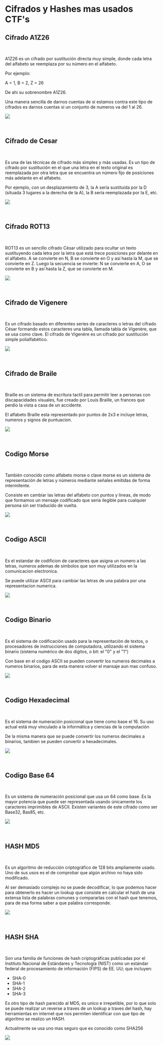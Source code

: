 # Cifrados y Hashes mas usados CTF's

## Cifrado A1Z26 ##

<br>

A1Z26 es un cifrado por sustitución directa muy simple, donde cada letra del alfabeto se reemplaza por su número en el alfabeto.  
  
Por ejemplo:  
  
A = 1, B = 2, Z = 26  
  
De ahi su sobrenombre A1Z26.

Una manera sencilla de darnos cuentas de si estamos contra este tipo de cifrados  es darnos cuentas si un conjunto de numeros va del 1 al 26.  
  
![](https://preview.redd.it/srlmnnzjli771.png?width=648&format=png&auto=webp&s=7615018773e03e1f618bfa05b16bcdb26a87e714)

<br>

## Cifrado de Cesar ##

<br>

Es una de las técnicas de cifrado más simples y más usadas. Es un tipo de cifrado por sustitución en el que una letra en el texto original es reemplazada por otra letra que se encuentra un número fijo de posiciones más adelante en el alfabeto.  
  
Por ejemplo, con un desplazamiento de 3, la A sería sustituida por la D (situada 3 lugares a la derecha de la A), la B sería reemplazada por la E, etc.     
    
![](https://2.bp.blogspot.com/-_0Vg72xYsKk/WHYDzikz67I/AAAAAAAAA_A/QkK4fP2fqrc-MIkSJcvVqN-Y_wmZKXDvQCK4B/s1600/Caesar_cipher_left_shift_of_3.svg.png)  

<br>

## Cifrado ROT13 ##

<br>

ROT13 es un sencillo cifrado César utilizado para ocultar un texto sustituyendo cada letra por la letra que está trece posiciones por delante en el alfabeto. A se convierte en N, B se convierte en O y así hasta la M, que se convierte en Z. Luego la secuencia se invierte: N se convierte en A, O se convierte en B y así hasta la Z, que se convierte en M.  
  
![](https://upload.wikimedia.org/wikipedia/commons/2/24/ROT13-es.png)  

<br>

## Cifrado de Vigenere ##

<br>

Es un cifrado basado en diferentes series de caracteres o letras del cifrado César formando estos caracteres una tabla, llamada tabla de Vigenère, que se usa como clave. El cifrado de Vigenère es un cifrado por sustitución simple polialfabético.  
  
![](https://external-content.duckduckgo.com/iu/?u=http%3A%2F%2F4.bp.blogspot.com%2F-qXyVh_aikfI%2FTfaD3v09yaI%2FAAAAAAAAA_s%2Fig_bid9Q7hQ%2Fs1600%2FVigenereSquare2.jpg&f=1&nofb=1&ipt=7dbc45531eb9b550cdc86c9261d2f0ded5c0c17945762d911be3ad41567062f4&ipo=images)  

<br>

## Cifrado de Braile ##

<br>

Braille es un sistema de escritura tactil para permitir leer a personas con discapacidades visuales, fue creado por Louis Braille, un frances que perdio la vista a casa de un accidente.

El alfabeto Braille esta representado por puntos de 2x3 e incluye letras, numeros y signos de puntuacion. 

![](https://external-content.duckduckgo.com/iu/?u=https%3A%2F%2Fi.pinimg.com%2F736x%2F99%2F3c%2F3c%2F993c3ccb66b8e28b2cc48f2bfdbeb103.jpg&f=1&nofb=1&ipt=8303030e14c861efe93296190df95034e0c415ed55a46321fb388890c4d47a11&ipo=images)  

<br>

## Codigo Morse ##

<br>

También conocido como alfabeto morse o clave morse es un sistema de representación de letras y números mediante señales emitidas de forma intermitente. 

Consiste en cambiar las letras del alfabeto con puntos y lineas, de modo que formamos un mensaje codificado que seria ilegible para cualquier persona sin ser traducido de vuelta.

![](https://external-content.duckduckgo.com/iu/?u=https%3A%2F%2Fhttp2.mlstatic.com%2Fpulsera-clave-codigo-morse-varios-mensajes-D_NQ_NP_914325-MLM25432920040_032017-F.jpg&f=1&nofb=1&ipt=2d16a574ca5c314cb785de691eb6e067bb2bb0a5ee33ad5676ae34d08a5233bf&ipo=images)  

<br>

## Codigo ASCII ##

<br>

Es el estandar de codificion de caracteres que asigna un numero a las letras, numeros ademas de simbolos que son muy utilizados en la comunicacion electronica.

Se puede utilizar ASCII para cambiar las letras de una palabra por una representacion numerica.

![](https://external-content.duckduckgo.com/iu/?u=https%3A%2F%2Fspreadsheeto.com%2Fwp-content%2Fuploads%2F2017%2F09%2Fascii-codes-table.png&f=1&nofb=1&ipt=3df80880491bcd8c4a69d7258584acbcd455af2458f0ac2f235402b17493b173&ipo=images)  

<br>

## Codigo Binario ##

<br>

Es el sistema de codificación usado para la representación de textos, o procesadores de instrucciones de computadora, utilizando el sistema binario (sistema numérico de dos dígitos, o bit: el "0" y el "1")

Con base en el codigo ASCII se pueden convertir los numeros decimales a numeros binarios, para de esta manera volver el mansaje aun mas confuso.

![](https://external-content.duckduckgo.com/iu/?u=https%3A%2F%2Fsteemitimages.com%2F0x0%2Fhttps%3A%2F%2Fstatic.vix.com%2Fes%2Fsites%2Fdefault%2Ffiles%2Fstyles%2Flarge%2Fpublic%2Fbtg%2Fcodigo_binario_2.jpg%3Fitok%3DaBfifK79&f=1&nofb=1&ipt=d23a70bedd89a96d46b24d31c219be70b9c08b1f1e937f2b3c9b9ce610036336&ipo=images)  

<br>

## Codigo Hexadecimal ##

<br>

Es el sistema de numeración posicional que tiene como base el 16. Su uso actual está muy vinculado a la informática y ciencias de la computación    
  
De la misma manera que se puede convertir los numeros decimales a binarios, tambien se pueden convertir a hexadecimales.

![](https://external-content.duckduckgo.com/iu/?u=https%3A%2F%2Ftse3.mm.bing.net%2Fth%3Fid%3DOIP.w0J-aLKm1sAFiFm8Xhnt8wHaDt%26pid%3DApi&f=1&ipt=be151df03280890d7d7b4b9733bdc7f042e3b704ee7b5bafa9915f41356881ad&ipo=images)  

<br>

## Codigo Base 64 ##

<br>

Es un sistema de numeración posicional que usa un 64 como base. Es la mayor potencia que puede ser representada usando únicamente los caracteres imprimibles de ASCII. Existen variantes de este cifrado como ser Base32, Bas85, etc.  
  
![](https://external-content.duckduckgo.com/iu/?u=https%3A%2F%2Fopentechtips.com%2Fwp-content%2Fuploads%2F2020%2F05%2Fbase64_4.jpg&f=1&nofb=1&ipt=ef1bc9da84e6dfb5f9f333075a2cbae8e5bd3d1e05e55208e389a2983ea3bab7&ipo=images)

<br>

## HASH MD5 ##

<br>

Es un algoritmo de reducción criptográfico de 128 bits ampliamente usado. Uno de sus usos es el de comprobar que algún archivo no haya sido modificado. 

Al ser demasiado complejo no se puede decodificar, lo que podemos hacer para obtenerlo es hacer un lookup que consiste en calcular el hash de una extensa lista de palabras comunes y compararlas con el hash que tenemos, para de esa forma saber a que palabra corresponde.

![](https://external-content.duckduckgo.com/iu/?u=https%3A%2F%2Fcdn.ttgtmedia.com%2Frms%2FonlineImages%2Fsecurity-md5_hashing_mobile.jpg&f=1&nofb=1&ipt=ff7bd0b4645e3b7bdb10d3b32209cf83a20652cdab66b56ab4f793dd95b7480a&ipo=images)

<br>

## HASH SHA ##

<br>

Son una familia de funciones de hash criptográficas publicadas por el Instituto Nacional de Estándares y Tecnología (NIST) como un estándar federal de procesamiento de información (FIPS) de EE. UU; que incluyen:

* SHA-0
* SHA-1
* SHA-2
* SHA-3

Es otro tipo de hash parecido al MD5, es unico e irrepetible, por lo que solo se puede realizar un reverse a traves de un lookup a traves del hash, hay herramientas en internet que nos permiten identificar con que tipo de algoritmo se realizo un HASH.

Actualmente se usa uno mas seguro que es conocido como SHA256

![](https://external-content.duckduckgo.com/iu/?u=https%3A%2F%2Fwww.howtogeek.com%2Fwp-content%2Fuploads%2F2017%2F02%2Fimg_5894fa0a81d55.png.pagespeed.ce.ebhvPk-Dxe.png&f=1&nofb=1&ipt=88913631ac78154297db64225c9a5fcc69d8e58a5a195264a7685301c24182c9&ipo=images)

<br>